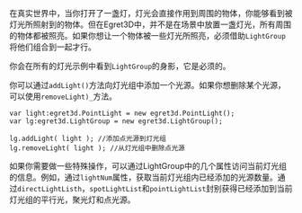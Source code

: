 
在真实世界中，当你打开了一盏灯，灯光会直接作用到周围的物体，你能够看到被灯光所照射到的物体。但在Egret3D中，并不是在场景中放置一盏灯光，所有周围的物体都被照亮。如果你想让一个物体被一些灯光所照亮，必须借助`LightGroup`将他们组合到一起才行。

你会在所有的灯光示例中看到`LightGroup`的身影，它是必须的。

你可以通过`addLight()`方法向灯光组中添加一个光源。如果你想删除某个光源，可以使用`removeLight)_`方法。

```
var light:egret3d.PointLight = new egret3d.PointLight();
var lg:egret3d.LightGroup = new egret3d.LightGroup();

lg.addLight( light ); //添加点光源到灯光组
lg.removeLight( light ); //从灯光组中删除点光源
```

如果你需要做一些特殊操作，可以通过LightGroup中的几个属性访问当前灯光组的信息。例如，通过`lightNum`属性，获取当前灯光组内已经添加的光源数量。通过`directLightListh`，`spotLightList`和`pointLightList`封别获得已经添加到当前灯光组的平行光，聚光灯和点光源。
